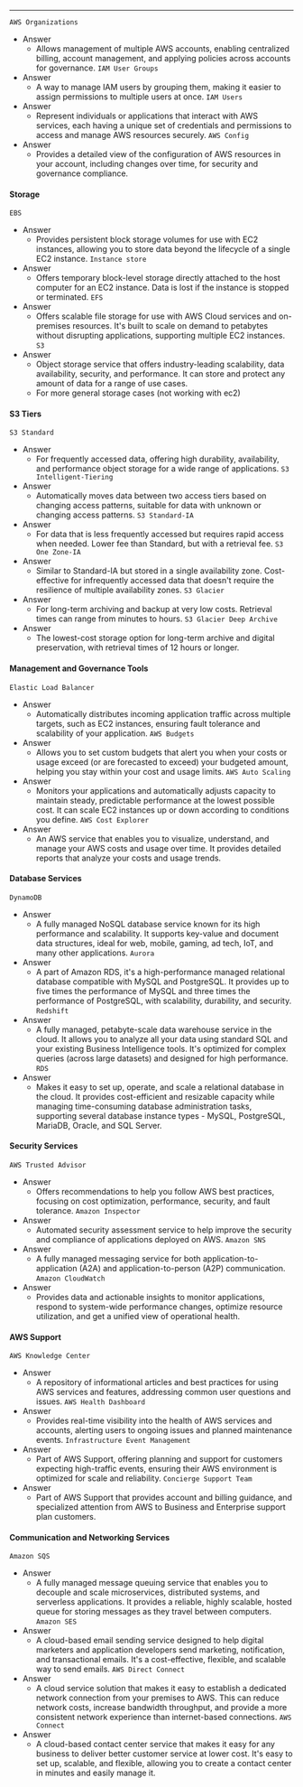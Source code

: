 ***
`AWS Organizations`
* Answer
	* Allows management of multiple AWS accounts, enabling centralized billing, account management, and applying policies across accounts for governance.
`IAM User Groups`
* Answer
	* A way to manage IAM users by grouping them, making it easier to assign permissions to multiple users at once.
`IAM Users`
* Answer
	* Represent individuals or applications that interact with AWS services, each having a unique set of credentials and permissions to access and manage AWS resources securely.
`AWS Config`
* Answer
	* Provides a detailed view of the configuration of AWS resources in your account, including changes over time, for security and governance compliance.

#### Storage
`EBS`
* Answer
	* Provides persistent block storage volumes for use with EC2 instances, allowing you to store data beyond the lifecycle of a single EC2 instance.
`Instance store`
* Answer
	* Offers temporary block-level storage directly attached to the host computer for an EC2 instance. Data is lost if the instance is stopped or terminated.
`EFS`
* Answer
	* Offers scalable file storage for use with AWS Cloud services and on-premises resources. It's built to scale on demand to petabytes without disrupting applications, supporting multiple EC2 instances.
`S3`
* Answer
	* Object storage service that offers industry-leading scalability, data availability, security, and performance. It can store and protect any amount of data for a range of use cases.
	* For more general storage cases (not working with ec2)

#### S3 Tiers
`S3 Standard`
* Answer
	* For frequently accessed data, offering high durability, availability, and performance object storage for a wide range of applications.
`S3 Intelligent-Tiering`
* Answer
	* Automatically moves data between two access tiers based on changing access patterns, suitable for data with unknown or changing access patterns.
`S3 Standard-IA`
* Answer
	* For data that is less frequently accessed but requires rapid access when needed. Lower fee than Standard, but with a retrieval fee.
`S3 One Zone-IA`
* Answer
	* Similar to Standard-IA but stored in a single availability zone. Cost-effective for infrequently accessed data that doesn't require the resilience of multiple availability zones.
`S3 Glacier`
* Answer
	* For long-term archiving and backup at very low costs. Retrieval times can range from minutes to hours.
`S3 Glacier Deep Archive`
* Answer
	* The lowest-cost storage option for long-term archive and digital preservation, with retrieval times of 12 hours or longer.
#### Management and Governance Tools
`Elastic Load Balancer`
* Answer
	* Automatically distributes incoming application traffic across multiple targets, such as EC2 instances, ensuring fault tolerance and scalability of your application.
`AWS Budgets`
* Answer
	* Allows you to set custom budgets that alert you when your costs or usage exceed (or are forecasted to exceed) your budgeted amount, helping you stay within your cost and usage limits.
`AWS Auto Scaling`
* Answer
	* Monitors your applications and automatically adjusts capacity to maintain steady, predictable performance at the lowest possible cost. It can scale EC2 instances up or down according to conditions you define.
`AWS Cost Explorer`
* Answer
	* An AWS service that enables you to visualize, understand, and manage your AWS costs and usage over time. It provides detailed reports that analyze your costs and usage trends.

#### Database Services
`DynamoDB`
* Answer
	* A fully managed NoSQL database service known for its high performance and scalability. It supports key-value and document data structures, ideal for web, mobile, gaming, ad tech, IoT, and many other applications.
`Aurora`
* Answer
	* A part of Amazon RDS, it's a high-performance managed relational database compatible with MySQL and PostgreSQL. It provides up to five times the performance of MySQL and three times the performance of PostgreSQL, with scalability, durability, and security.
`Redshift`
* Answer
	* A fully managed, petabyte-scale data warehouse service in the cloud. It allows you to analyze all your data using standard SQL and your existing Business Intelligence tools. It's optimized for complex queries (across large datasets) and designed for high performance.
`RDS`
* Answer
	* Makes it easy to set up, operate, and scale a relational database in the cloud. It provides cost-efficient and resizable capacity while managing time-consuming database administration tasks, supporting several database instance types - MySQL, PostgreSQL, MariaDB, Oracle, and SQL Server.

#### Security Services
`AWS Trusted Advisor`
* Answer
	* Offers recommendations to help you follow AWS best practices, focusing on cost optimization, performance, security, and fault tolerance.
`Amazon Inspector`
* Answer
	* Automated security assessment service to help improve the security and compliance of applications deployed on AWS.
`Amazon SNS`
* Answer
	* A fully managed messaging service for both application-to-application (A2A) and application-to-person (A2P) communication.
`Amazon CloudWatch`
* Answer
	* Provides data and actionable insights to monitor applications, respond to system-wide performance changes, optimize resource utilization, and get a unified view of operational health.

#### AWS Support
`AWS Knowledge Center`
* Answer
	* A repository of informational articles and best practices for using AWS services and features, addressing common user questions and issues.
`AWS Health Dashboard`
* Answer
	* Provides real-time visibility into the health of AWS services and accounts, alerting users to ongoing issues and planned maintenance events.
`Infrastructure Event Management`
* Answer
	* Part of AWS Support, offering planning and support for customers expecting high-traffic events, ensuring their AWS environment is optimized for scale and reliability.
`Concierge Support Team`
* Answer
	* Part of AWS Support that provides account and billing guidance, and specialized attention from AWS to Business and Enterprise support plan customers.

#### Communication and Networking Services
`Amazon SQS`
* Answer
	* A fully managed message queuing service that enables you to decouple and scale microservices, distributed systems, and serverless applications. It provides a reliable, highly scalable, hosted queue for storing messages as they travel between computers.
`Amazon SES`
* Answer
	* A cloud-based email sending service designed to help digital marketers and application developers send marketing, notification, and transactional emails. It's a cost-effective, flexible, and scalable way to send emails.
`AWS Direct Connect`
* Answer
	* A cloud service solution that makes it easy to establish a dedicated network connection from your premises to AWS. This can reduce network costs, increase bandwidth throughput, and provide a more consistent network experience than internet-based connections.
`AWS Connect`
* Answer
	* A cloud-based contact center service that makes it easy for any business to deliver better customer service at lower cost. It's easy to set up, scalable, and flexible, allowing you to create a contact center in minutes and easily manage it.
